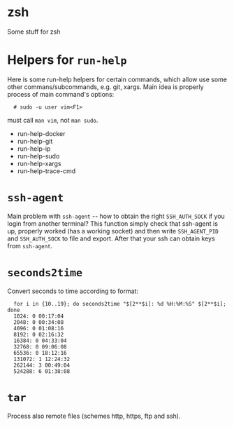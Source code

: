 # zsh
Some stuff for zsh

# Helpers for `run-help`

Here is some run-help helpers for certain commands, which allow use
some other commans/subcommands, e.g. git, xargs. Main idea is properly
process of main command's options:

```
  # sudo -u user vim<F1>
```

must call `man vim`, not `man sudo`.

 * run-help-docker
 * run-help-git
 * run-help-ip
 * run-help-sudo
 * run-help-xargs
 * run-help-trace-cmd

# `ssh-agent`

Main problem with `ssh-agent` -- how to obtain the right `SSH_AUTH_SOCK`
if you login from another terminal? This function simply check that
ssh-agent is up, properly worked (has a working socket) and then
write `SSH_AGENT_PID` and `SSH_AUTH_SOCK` to file and export.
After that your ssh can obtain keys from `ssh-agent`.

# `seconds2time`

Convert seconds to time according to format:

```
  for i in {10..19}; do seconds2time "$[2**$i]: %d %H:%M:%S" $[2**$i]; done
  1024: 0 00:17:04
  2048: 0 00:34:08
  4096: 0 01:08:16
  8192: 0 02:16:32
  16384: 0 04:33:04
  32768: 0 09:06:08
  65536: 0 18:12:16
  131072: 1 12:24:32
  262144: 3 00:49:04
  524288: 6 01:38:08
```

# `tar`

Process also remote files (schemes http, https, ftp and ssh).

